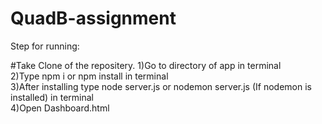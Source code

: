 # QuadB-assignment

Step for running:

#Take Clone of the repositery.
1)Go to directory of app in terminal <br>
2)Type npm i or npm install in terminal<br>
3)After installing type node server.js or nodemon server.js (If nodemon is installed) in terminal<br>
4)Open Dashboard.html<br>

